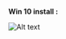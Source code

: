 **Win 10 install :**




![Alt text](https://drive.google.com/uc?export=download&confirm=no_antivirus&id=1xjtKRuUO1mc6WGDs7sNCZEQxYZZ-U0jh)

